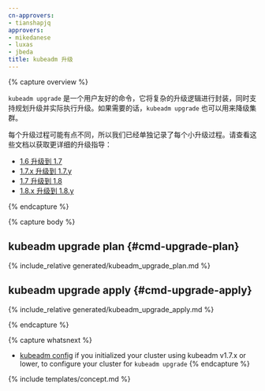 ```yaml
---
cn-approvers:
- tianshapjq
approvers:
- mikedanese
- luxas
- jbeda
title: kubeadm 升级
---
```

<!--
---
approvers:
- mikedanese
- luxas
- jbeda
title: kubeadm upgrade
---
-->
{% capture overview %}

<!--
`kubeadm upgrade` is a user-friendly command that wraps complex upgrading logic behind one command, with support
for both planning an upgrade and actually performing it. `kubeadm upgrade` can also be used for downgrading
cluster if necessary.
-->
`kubeadm upgrade` 是一个用户友好的命令，它将复杂的升级逻辑进行封装，同时支持规划升级并实际执行升级。如果需要的话，`kubeadm upgrade` 也可以用来降级集群。

<!--
Every upgrade process might be a bit different, so we've documented each minor upgrade process individually.
Please check these documents out for more detailed how-to-upgrade guidance:
-->
每个升级过程可能有点不同，所以我们已经单独记录了每个小升级过程。请查看这些文档以获取更详细的升级指导：

<!--
 * [1.6 to 1.7 upgrades](/docs/tasks/administer-cluster/kubeadm-upgrade-1-7/)
 * [1.7.x to 1.7.y  upgrades](/docs/tasks/administer-cluster/kubeadm-upgrade-1-8/)
 * [1.7 to 1.8 upgrades](/docs/tasks/administer-cluster/kubeadm-upgrade-1-8/)
 * [1.8.x to 1.8.y upgrades](/docs/tasks/administer-cluster/kubeadm-upgrade-1-8/)
-->
 * [1.6 升级到 1.7](/docs/tasks/administer-cluster/kubeadm-upgrade-1-7/)
 * [1.7.x 升级到 1.7.y](/docs/tasks/administer-cluster/kubeadm-upgrade-1-8/)
 * [1.7 升级到 1.8](/docs/tasks/administer-cluster/kubeadm-upgrade-1-8/)
 * [1.8.x 升级到 1.8.y](/docs/tasks/administer-cluster/kubeadm-upgrade-1-8/)

{% endcapture %}

{% capture body %}
## kubeadm upgrade plan {#cmd-upgrade-plan}
{% include_relative generated/kubeadm_upgrade_plan.md %}

## kubeadm upgrade apply  {#cmd-upgrade-apply}
{% include_relative generated/kubeadm_upgrade_apply.md %}

{% endcapture %}

{% capture whatsnext %}
* [kubeadm config](kubeadm-config.md) if you initialized your cluster using kubeadm v1.7.x or lower, to configure your cluster for `kubeadm upgrade`
{% endcapture %}

{% include templates/concept.md %}
